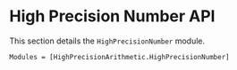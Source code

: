 # High Precision Number API

This section details the `HighPrecisionNumber` module.

```@autodocs
Modules = [HighPrecisionArithmetic.HighPrecisionNumber]
```